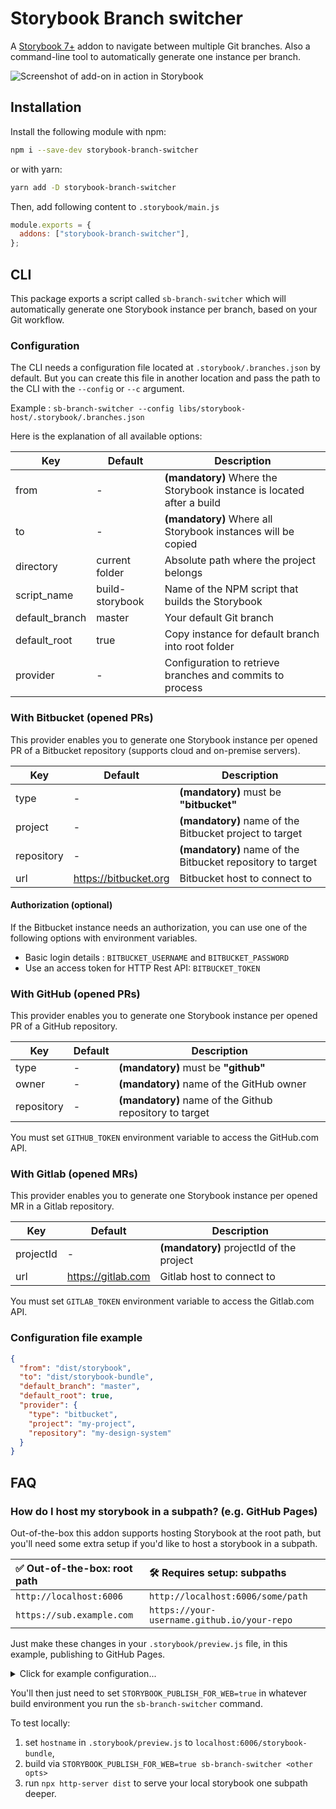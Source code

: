 # Storybook Branch switcher

A [Storybook 7+](https://github.com/storybookjs/storybook) addon to navigate between multiple Git branches.
Also a command-line tool to automatically generate one instance per branch.

![Screenshot of add-on in action in Storybook](./docs/screenshot.jpg)

## Installation

Install the following module with npm:

```sh
npm i --save-dev storybook-branch-switcher
```

or with yarn:

```sh
yarn add -D storybook-branch-switcher
```

Then, add following content to `.storybook/main.js`

```js
module.exports = {
  addons: ["storybook-branch-switcher"],
};
```

## CLI

This package exports a script called `sb-branch-switcher` which will automatically generate one Storybook instance per
branch, based on your Git workflow.

### Configuration

The CLI needs a configuration file located at `.storybook/.branches.json` by default. But you can create this file in
another location and pass the path to the CLI with the `--config` or `--c` argument.

Example : `sb-branch-switcher --config libs/storybook-host/.storybook/.branches.json`

Here is the explanation of all available options:

| Key            | Default         | Description                                                           |
| -------------- | --------------- | --------------------------------------------------------------------- |
| from           | -               | **(mandatory)** Where the Storybook instance is located after a build |
| to             | -               | **(mandatory)** Where all Storybook instances will be copied          |
| directory      | current folder  | Absolute path where the project belongs                               |
| script_name    | build-storybook | Name of the NPM script that builds the Storybook                      |
| default_branch | master          | Your default Git branch                                               |
| default_root   | true            | Copy instance for default branch into root folder                     |
| provider       | -               | Configuration to retrieve branches and commits to process             |

### With Bitbucket (opened PRs)

This provider enables you to generate one Storybook instance per opened PR of a Bitbucket repository (supports cloud and
on-premise servers).

| Key        | Default               | Description                                                |
| ---------- | --------------------- | ---------------------------------------------------------- |
| type       | -                     | **(mandatory)** must be **"bitbucket"**                    |
| project    | -                     | **(mandatory)** name of the Bitbucket project to target    |
| repository | -                     | **(mandatory)** name of the Bitbucket repository to target |
| url        | https://bitbucket.org | Bitbucket host to connect to                               |

#### Authorization (optional)

If the Bitbucket instance needs an authorization, you can use one of the following options with environment variables.

- Basic login details : `BITBUCKET_USERNAME` and `BITBUCKET_PASSWORD`
- Use an access token for HTTP Rest API: `BITBUCKET_TOKEN`

### With GitHub (opened PRs)

This provider enables you to generate one Storybook instance per opened PR of a GitHub repository.

| Key        | Default | Description                                             |
| ---------- | ------- | ------------------------------------------------------- |
| type       | -       | **(mandatory)** must be **"github"**                    |
| owner      | -       | **(mandatory)** name of the GitHub owner                |
| repository | -       | **(mandatory)** name of the Github repository to target |

You must set `GITHUB_TOKEN` environment variable to access the GitHub.com API.

### With Gitlab (opened MRs)

This provider enables you to generate one Storybook instance per opened MR in a Gitlab repository.

| Key       | Default            | Description                              |
| --------- | ------------------ | ---------------------------------------- |
| projectId | -                  | **(mandatory)** projectId of the project |
| url       | https://gitlab.com | Gitlab host to connect to                |

You must set `GITLAB_TOKEN` environment variable to access the Gitlab.com API.

### Configuration file example

```json
{
  "from": "dist/storybook",
  "to": "dist/storybook-bundle",
  "default_branch": "master",
  "default_root": true,
  "provider": {
    "type": "bitbucket",
    "project": "my-project",
    "repository": "my-design-system"
  }
}
```

## FAQ

### How do I host my storybook in a subpath? (e.g. GitHub Pages)

Out-of-the-box this addon supports hosting Storybook at the root path, but
you'll need some extra setup if you'd like to host a storybook in a subpath.

| ✅ Out-of-the-box: root path | 🛠️ Requires setup: subpaths                 |
|:-----------------------------|:--------------------------------------------|
| `http://localhost:6006`      | `http://localhost:6006/some/path`           |
| `https://sub.example.com`   | `https://your-username.github.io/your-repo` |

Just make these changes in your `.storybook/preview.js` file, in this example,
publishing to GitHub Pages.

<details>
<summary>Click for example configuration...</summary>

```diff
diff --git a/.storybook/preview.js b/.storybook/preview.js
index 6731af8..7587cb6 100644
--- a/.storybook/preview.js
+++ b/.storybook/preview.js
@@ -1,4 +1,5 @@
 /** @type { import('@storybook/react').Preview } */
 const preview = {
   parameters: {
     controls: {
@@ -10,4 +11,18 @@ const preview = {
   },
 };
 
+/* Any envvar prefixed with STORYBOOK_ will be available in the built storybook, ie. preview.js
+ * See: https://storybook.js.org/docs/configure/environment-variables
+ *
+ * Set STORYBOOK_PUBLISH_FOR_WEB=true in your build environment, along with the
+ * domain and path you'd like to host from.
+ */
+if (process.env["STORYBOOK_PUBLISH_FOR_WEB"]) {
+  preview.parameters = {
+    branches: {
+      hostname: `your-username.github.io/your-repo`,
+    }
+  }
+}
+
 export default preview;
```
</details>

You'll then just need to set `STORYBOOK_PUBLISH_FOR_WEB=true` in whatever build
environment you run the `sb-branch-switcher` command.

To test locally:
1. set `hostname` in `.storybook/preview.js` to `localhost:6006/storybook-bundle`,
2. build via `STORYBOOK_PUBLISH_FOR_WEB=true sb-branch-switcher <other opts>`
3. run `npx http-server dist` to serve your local storybook one subpath deeper.
